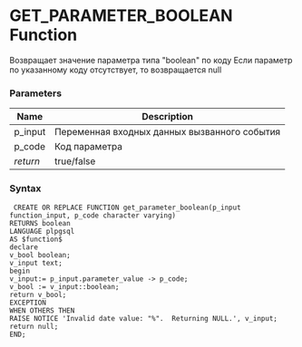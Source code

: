 # **GET_PARAMETER_BOOLEAN Function**
Возвращает значение параметра типа "boolean" по коду
Если параметр по указанному коду отсутствует, то возвращается null

### Parameters
| Name     | Description                                  |
|----------|----------------------------------------------|
| p_input  | Переменная входных данных вызванного события |
| p_code   | Код параметра                                |
| *return* | true/false                                   |

### Syntax
     CREATE OR REPLACE FUNCTION get_parameter_boolean(p_input function_input, p_code character varying)
    RETURNS boolean
    LANGUAGE plpgsql
    AS $function$
    declare
    v_bool boolean;
    v_input text;
    begin
    v_input:= p_input.parameter_value -> p_code;
    v_bool := v_input::boolean;
    return v_bool;
    EXCEPTION
    WHEN OTHERS THEN
    RAISE NOTICE 'Invalid date value: "%".  Returning NULL.', v_input;
    return null;
    END;
